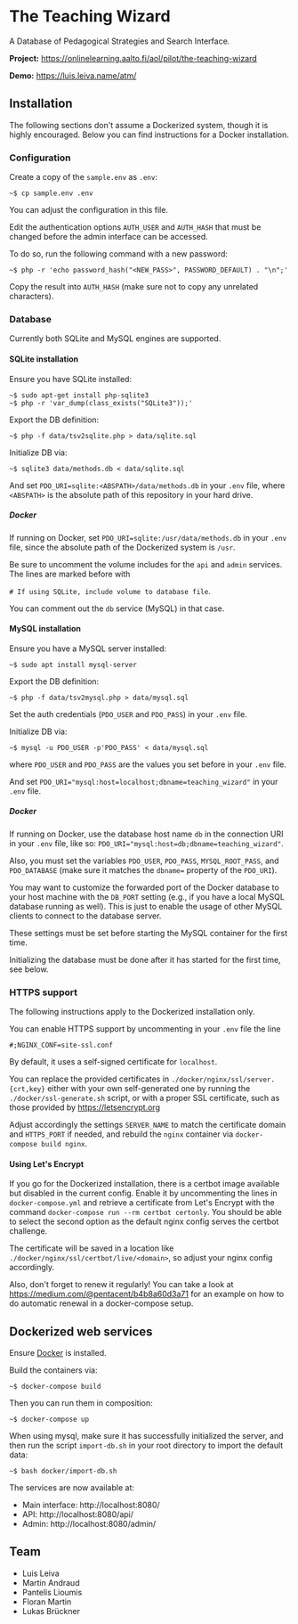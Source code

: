# The Teaching Wizard

A Database of Pedagogical Strategies and Search Interface.

**Project:** https://onlinelearning.aalto.fi/aol/pilot/the-teaching-wizard

**Demo:** https://luis.leiva.name/atm/

## Installation

The following sections don't assume a Dockerized system, though it is highly encouraged.
Below you can find instructions for a Docker installation.

### Configuration

Create a copy of the `sample.env` as `.env`:
```
~$ cp sample.env .env
```

You can adjust the configuration in this file.

Edit the authentication options `AUTH_USER` and `AUTH_HASH`
that must be changed before the admin interface can be accessed.

To do so, run the following command with a new password:
```
~$ php -r 'echo password_hash("<NEW_PASS>", PASSWORD_DEFAULT) . "\n";'
```
Copy the result into `AUTH_HASH` (make sure not to copy any unrelated characters).

### Database

Currently both SQLite and MySQL engines are supported.

#### SQLite installation

Ensure you have SQLite installed:
```
~$ sudo apt-get install php-sqlite3
~$ php -r 'var_dump(class_exists("SQLite3"));'
```

Export the DB definition:
```
~$ php -f data/tsv2sqlite.php > data/sqlite.sql
```

Initialize DB via:
```
~$ sqlite3 data/methods.db < data/sqlite.sql
```

And set `PDO_URI=sqlite:<ABSPATH>/data/methods.db` in your `.env` file,
where `<ABSPATH>` is the absolute path of this repository in your hard drive.


##### Docker

If running on Docker, set `PDO_URI=sqlite:/usr/data/methods.db` in your `.env` file,
since the absolute path of the Dockerized system is `/usr`.

Be sure to uncomment the volume includes for the `api` and `admin` services.
The lines are marked before with 

`# If using SQLite, include volume to database file`.

You can comment out the `db` service (MySQL) in that case.

#### MySQL installation

Ensure you have a MySQL server installed:
```
~$ sudo apt install mysql-server
```

Export the DB definition:
```
~$ php -f data/tsv2mysql.php > data/mysql.sql
```

Set the auth credentials (`PDO_USER` and `PDO_PASS`) in your `.env` file.

Initialize DB via:
```
~$ mysql -u PDO_USER -p'PDO_PASS' < data/mysql.sql
```
where `PDO_USER` and `PDO_PASS` are the values you set before in your `.env` file.

And set `PDO_URI="mysql:host=localhost;dbname=teaching_wizard"` in your `.env` file.

##### Docker

If running on Docker, use the database host name `db` in the connection URI in your `.env` file,
like so: `PDO_URI="mysql:host=db;dbname=teaching_wizard"`.

Also, you must set the variables `PDO_USER`, `PDO_PASS`, `MYSQL_ROOT_PASS`,
and `PDO_DATABASE` (make sure it matches the `dbname=` property of the `PDO_URI`).

You may want to customize the forwarded port of the Docker database to your host machine with the
`DB_PORT` setting (e.g., if you have a local MySQL database running as well).
This is just to enable the usage of other MySQL clients to connect to the database server.

These settings must be set before starting the MySQL container for the first time.

Initializing the database must be done after it has started for the first time, see below.

### HTTPS support

The following instructions apply to the Dockerized installation only.

You can enable HTTPS support by uncommenting in your `.env` file the line
```
#;NGINX_CONF=site-ssl.conf
```
By default, it uses a self-signed certificate for `localhost`.

You can replace the provided certificates in `./docker/nginx/ssl/server.{crt,key}`
either with your own self-generated one by running the `./docker/ssl-generate.sh` script,
or with a proper SSL certificate, such as those provided by https://letsencrypt.org

Adjust accordingly the settings `SERVER_NAME` to match the certificate domain
and `HTTPS_PORT` if needed, and rebuild the `nginx` container via `docker-compose build nginx`.

#### Using Let's Encrypt

If you go for the Dockerized installation,
there is a certbot image available but disabled in the current config.
Enable it by uncommenting the lines in `docker-compose.yml` and retrieve a certificate from Let's Encrypt
with the command `docker-compose run --rm certbot certonly`.
You should be able to select the second option as the default nginx config serves the certbot challenge.

The certificate will be saved in a location like `./docker/nginx/ssl/certbot/live/<domain>`,
so adjust your nginx config accordingly.

Also, don't forget to renew it regularly!
You can take a look at https://medium.com/@pentacent/b4b8a60d3a71
for an example on how to do automatic renewal in a docker-compose setup.

## Dockerized web services

Ensure [Docker](https://docs.docker.com/get-docker/) is installed.

Build the containers via:
```
~$ docker-compose build
```

Then you can run them in composition:
```
~$ docker-compose up
```

When using mysql, make sure it has successfully initialized the server,
and then run the script `import-db.sh` in your root directory to import the default data:

```
~$ bash docker/import-db.sh
```

The services are now available at:
* Main interface: http://localhost:8080/
* API: http://localhost:8080/api/
* Admin: http://localhost:8080/admin/

## Team

- Luis Leiva
- Martin Andraud
- Pantelis Lioumis
- Floran Martin
- Lukas Brückner
